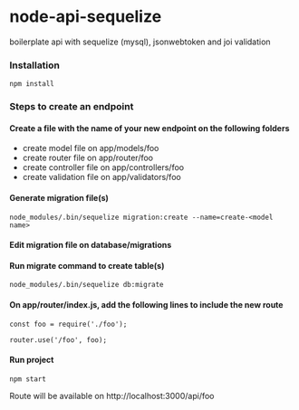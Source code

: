 # node-api-sequelize

boilerplate api with sequelize (mysql), jsonwebtoken and joi validation

### Installation
    npm install

### Steps to create an endpoint

#### Create a file with the name of your new endpoint on the following folders

 - create model file on app/models/foo
 - create router file on app/router/foo
 - create controller file on app/controllers/foo
 - create validation file on app/validators/foo

#### Generate migration file(s)
 
``` 
node_modules/.bin/sequelize migration:create --name=create-<model name>
```

#### Edit migration file on database/migrations

#### Run migrate command to create table(s)

```
node_modules/.bin/sequelize db:migrate
```

#### On app/router/index.js, add the following lines to include the new route

```
const foo = require('./foo');

router.use('/foo', foo);
```

#### Run project
```
npm start
```

Route will be available on http://localhost:3000/api/foo